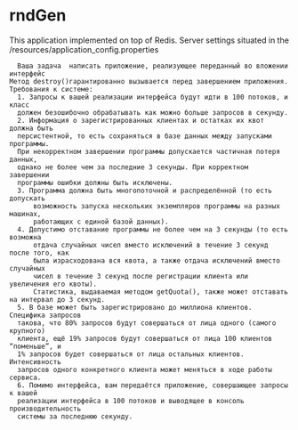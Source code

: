 rndGen
======
This application implemented on top of Redis.
Server settings situated in the /resources/application_config.properties

      Ваша задача ­ написать приложение, реализующее переданный во вложении интерфейс
    Метод destroy()гарантированно вызывается перед завершением приложения.
    Требования к системе:
      1. Запросы к вашей реализации интерфейса будут идти в 100 потоков, и класс
      должен безошибочно обрабатывать как можно больше запросов в секунду.
      2. Информация о зарегистрированных клиентах и остатках их квот должна быть
      персистентной, то есть сохраняться в базе данных между запусками программы.
      При некорректном завершении программы допускается частичная потеря данных,
      однако не более чем за последние 3 секунды. При корректном завершении
      программы ошибки должны быть исключены.
      3. Программа должна быть многопоточной и распределённой (то есть допускать
          возможность запуска нескольких экземпляров программы на разных машинах,
          работающих с единой базой данных).
      4. Допустимо отставание программы не более чем на 3 секунды (то есть возможна
          отдача случайных чисел вместо исключений в течение 3 секунд после того, как
          была израсходована вся квота, а также отдача исключений вместо случайных
          чисел в течение 3 секунд после регистрации клиента или увеличения его квоты).
          Статистика, выдаваемая методом getQuota(), также может отставать на интервал до 3 секунд.
      5. В базе может быть зарегистрировано до миллиона клиентов. Специфика запросов
      такова, что 80% запросов будут совершаться от лица одного (самого крупного)
      клиента, ещё 19% запросов будут совершаться от лица 100 клиентов “поменьше”, и
      1% запросов будет совершаться от лица остальных клиентов. Интенсивность
      запросов одного конкретного клиента может меняться в ходе работы сервиса.
      6. Помимо интерфейса, вам передаётся приложение, совершающее запросы к вашей
      реализации интерфейса в 100 потоков и выводящее в консоль производительность
      системы за последнюю секунду.

